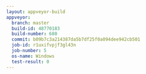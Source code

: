 ```yaml
---
layout: appveyor-build
appveyor:
  branch: master
  build-id: 48770183
  build-number: 680
  commit: b09b7c3a214387da5b7df25f0a094dee942cb501
  job-id: r1uxifvpjf3gl43n
  job-number: 5
  os-name: Windows
  test-result: 0
---
```

